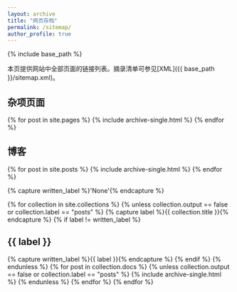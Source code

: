 ```yaml
---
layout: archive
title: "网页存档"
permalink: /sitemap/
author_profile: true
---
```


{% include base_path %}

本页提供网站中全部页面的链接列表。摘录清单可参见[XML]({{ base_path }}/sitemap.xml)。

<h2>杂项页面</h2>
{% for post in site.pages %}
  {% include archive-single.html %}
{% endfor %}

<h2>博客</h2>
{% for post in site.posts %}
  {% include archive-single.html %}
{% endfor %}

{% capture written_label %}'None'{% endcapture %}

{% for collection in site.collections %}
{% unless collection.output == false or collection.label == "posts" %}
  {% capture label %}{{ collection.title }}{% endcapture %}
  {% if label != written_label %}
  <h2>{{ label }}</h2>
  {% capture written_label %}{{ label }}{% endcapture %}
  {% endif %}
{% endunless %}
{% for post in collection.docs %}
  {% unless collection.output == false or collection.label == "posts" %}
  {% include archive-single.html %}
  {% endunless %}
{% endfor %}
{% endfor %}
